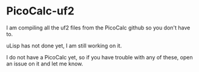 # PicoCalc-uf2
I am compiling all the uf2 files from the PicoCalc github so you don't have to.

uLisp has not done yet, I am still working on it.

I do not have a PicoCalc yet, so if you have trouble with any of these, open an issue on it and let me know.
